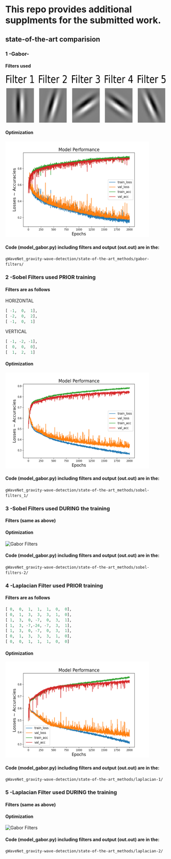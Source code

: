 # This repo provides additional supplments for the submitted work.

## state-of-the-art comparision
### 1 -Gabor-
#### Filters used 

<img src="/state-of-the-art_methods/gabor-filters/gabor_filters.png" alt="Gabor Filters" width="600" height="150">

#### Optimization 

<img src="/state-of-the-art_methods/gabor-filters/comb_.png" alt="Gabor Filters" width="450" height="300">

#### Code (model_gabor.py) including filters and output (out.out) are in the:

```gWaveNet_gravity-wave-detection/state-of-the-art_methods/gabor-filters/```

### 2 -Sobel Filters used PRIOR training
#### Filters are as follows
HORIZONTAL
 ```python
 [ -1,  0,  1],
 [ -2,  0,  2],
 [ -1,  0,  1]
 ```
VERTICAL
```python
[ -1, -2, -1],
[  0,  0,  0],
[  1,  2,  1]
```

#### Optimization 

<img src="/state-of-the-art_methods/sobel-filters_1/comb_.png" alt="Gabor Filters" width="450" height="300">

#### Code (model_gabor.py) including filters and output (out.out) are in the:

```gWaveNet_gravity-wave-detection/state-of-the-art_methods/sobel-filters_1/```

### 3 -Sobel Filters used DURING the training
#### Filters (same as above)
#### Optimization 

<img src="/state-of-the-art_methods/sobel-filters-2/comb_.png" alt="Gabor Filters" width="450" height="300">

#### Code (model_gabor.py) including filters and output (out.out) are in the:

```gWaveNet_gravity-wave-detection/state-of-the-art_methods/sobel-filters-2/```

### 4 -Laplacian Filter used PRIOR training
#### Filters are as follows
 ```python
 [ 0,  0,  1,  1,  1,  0,  0],
 [ 0,  1,  3,  3,  3,  1,  0],
 [ 1,  3,  0, -7,  0,  3,  1],
 [ 1,  3, -7,-24, -7,  3,  1],
 [ 1,  3,  0, -7,  0,  3,  1],
 [ 0,  1,  3,  3,  3,  1,  0],
 [ 0,  0,  1,  1,  1,  0,  0]
 ```
#### Optimization 

<img src="/state-of-the-art_methods/laplacian-1/comb_.png" alt="Gabor Filters" width="450" height="300">

#### Code (model_gabor.py) including filters and output (out.out) are in the:

```gWaveNet_gravity-wave-detection/state-of-the-art_methods/laplacian-1/```

### 5 -Laplacian Filter used DURING the training
#### Filters (same as above)
#### Optimization 

<img src="/state-of-the-art_methods/laplacian-2/comb.png" alt="Gabor Filters" width="450" height="300">

#### Code (model_gabor.py) including filters and output (out.out) are in the:

```gWaveNet_gravity-wave-detection/state-of-the-art_methods/laplacian-2/```
